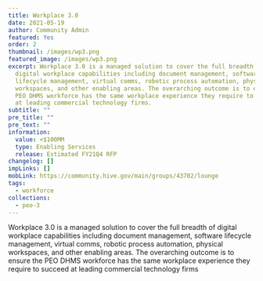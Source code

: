 ```yaml
---
title: Workplace 3.0
date: 2021-05-19
author: Community Admin
featured: Yes
order: 2
thumbnail: /images/wp3.png
featured_image: /images/wp3.png
excerpt: Workplace 3.0 is a managed solution to cover the full breadth of
  digital workplace capabilities including document management, software
  lifecycle management, virtual comms, robotic process automation, physical
  workspaces, and other enabling areas. The overarching outcome is to ensure the
  PEO DHMS workforce has the same workplace experience they require to succeed
  at leading commercial technology firms.
subtitle: ""
pre_title: ""
pre_text: ""
information:
  value: <$100MM
  type: Enabling Services
  release: Estimated FY21Q4 RFP
changelog: []
impLinks: []
mobLink: https://community.hive.gov/main/groups/43702/lounge
tags:
  - workforce
collections:
  - peo-3
---
```

Workplace 3.0 is a managed solution to cover the full breadth of digital workplace capabilities including document management, software lifecycle management, virtual comms, robotic process automation, physical workspaces, and other enabling areas. The overarching outcome is to ensure the PEO DHMS workforce has the same workplace experience they require to succeed at leading commercial technology firms